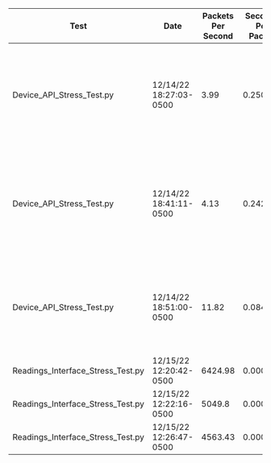 | Test | Date | Packets Per Second | Seconds Per Packet | Packets Sent | Total Time (s) | Notes |
|---|---|---|---|---|---|---|
|Device_API_Stress_Test.py|12/14/22 18:27:03-0500|3.99|0.250481|100|25.048058|Using TLS, DNS, development server, single threaded test and device authentication with 200k digest iterations|
|Device_API_Stress_Test.py|12/14/22 18:41:11-0500|4.13|0.242022|100|24.202203|No TLS, using http to local IP, development server, single threaded test and device authentication with 200k digest iterations|
|Device_API_Stress_Test.py|12/14/22 18:51:00-0500|11.82|0.084601|100|8.460122|No TLS, using http to local IP, development server, single threaded test and device authentication dissabled|
|Readings_Interface_Stress_Test.py|12/15/22 12:20:42-0500|6424.98|0.000156|50000|7.782126|MQTT QoS = 0|
|Readings_Interface_Stress_Test.py|12/15/22 12:22:16-0500|5049.8|0.000198|50000|9.901376|MQTT QoS = 1|
|Readings_Interface_Stress_Test.py|12/15/22 12:26:47-0500|4563.43|0.000219|50000|10.956675|MQTT QoS = 2|
